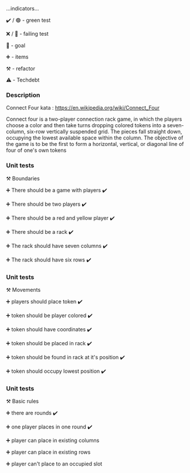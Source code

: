 ...indicators...

:heavy_check_mark: / :green_circle:  - green test

:x: / :red_circle: - failing test

:dart: - goal

:heavy_plus_sign: - items

:hammer_and_pick: - refactor

:warning: - Techdebt

### Description

Connect Four kata : https://en.wikipedia.org/wiki/Connect_Four

Connect four is a two-player connection rack game, in which the players choose a color and then take turns dropping colored tokens
into a seven-column, six-row vertically suspended grid. The pieces fall straight down, occupying the lowest available
space within the column. The objective of the game is to be the first to form a horizontal, vertical, or diagonal line
of four of one's own tokens

### Unit tests

:hammer_and_pick: Boundaries

:heavy_plus_sign: There should be a game with players  :heavy_check_mark:

:heavy_plus_sign: There should be two players :heavy_check_mark:

:heavy_plus_sign: There should be a red and yellow player :heavy_check_mark:

:heavy_plus_sign: There should be a rack :heavy_check_mark:

:heavy_plus_sign: The rack should have seven columns :heavy_check_mark:

:heavy_plus_sign: The rack should have six rows :heavy_check_mark:

### Unit tests

:hammer_and_pick: Movements

:heavy_plus_sign: players should place token :heavy_check_mark:

:heavy_plus_sign: token should be player colored :heavy_check_mark:

:heavy_plus_sign: token should have coordinates :heavy_check_mark:

:heavy_plus_sign: token should be placed in rack :heavy_check_mark:

:heavy_plus_sign: token should be found in rack at it's position :heavy_check_mark:

:heavy_plus_sign: token should occupy lowest position :heavy_check_mark:


### Unit tests

:hammer_and_pick: Basic rules

:heavy_plus_sign: there are rounds :heavy_check_mark:

:heavy_plus_sign: one player places in one round :heavy_check_mark:

:heavy_plus_sign: player can place in existing columns

:heavy_plus_sign: player can place in existing rows

:heavy_plus_sign: player can't place to an occupied slot